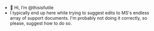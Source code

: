 - 👋 Hi, I’m @thisisfutile
- I typically end up here while trying to suggest edits to MS's endless array of support documents.  I'm probably not doing it correctly, so please, suggest how to do so.

<!---
thisisfutile/thisisfutile is a ✨ special ✨ repository because its `README.md` (this file) appears on your GitHub profile.
You can click the Preview link to take a look at your changes.
--->
